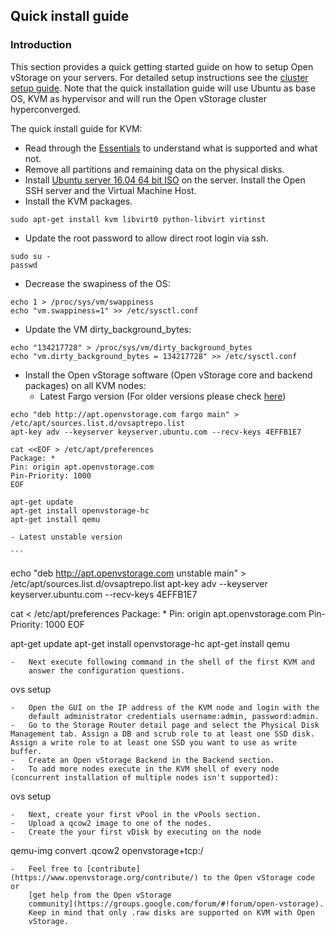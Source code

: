 ## Quick install guide

### Introduction

This section provides a quick getting started guide on how to setup Open
vStorage on your servers. For detailed setup instructions see the [cluster setup guide](geoscale.md).
Note that the quick installation guide will use Ubuntu as base OS, KVM as hypervisor and will run the Open vStorage cluster hyperconverged.

The quick install guide for KVM:
-   Read through the [Essentials](essentials.md) to understand what is
    supported and what not.
-   Remove all partitions and remaining data on the physical disks.
-   Install [Ubuntu server 16.04 64 bit
    ISO](http://releases.ubuntu.com/16.04/ubuntu-16.04-server-amd64.iso)
    on the server. Install the Open SSH server and the Virtual Machine
    Host.
-   Install the KVM packages.
```
sudo apt-get install kvm libvirt0 python-libvirt virtinst
```
-   Update the root password to allow direct root login via ssh.
```
sudo su -
passwd
```
-   Decrease the swapiness of the OS:
```
echo 1 > /proc/sys/vm/swappiness
echo "vm.swappiness=1" >> /etc/sysctl.conf
```
-   Update the VM dirty_background_bytes:
```
echo "134217728" > /proc/sys/vm/dirty_background_bytes
echo "vm.dirty_background_bytes = 134217728" >> /etc/sysctl.conf
```
-   Install the Open vStorage software (Open vStorage core and backend
    packages) on all KVM nodes:
    - Latest Fargo version (For older versions please check [here](../olderreleases.md))

```
echo "deb http://apt.openvstorage.com fargo main" > /etc/apt/sources.list.d/ovsaptrepo.list
apt-key adv --keyserver keyserver.ubuntu.com --recv-keys 4EFFB1E7

cat <<EOF > /etc/apt/preferences
Package: *
Pin: origin apt.openvstorage.com
Pin-Priority: 1000
EOF

apt-get update
apt-get install openvstorage-hc
apt-get install qemu
```

    - Latest unstable version

	```
echo "deb http://apt.openvstorage.com unstable main" > /etc/apt/sources.list.d/ovsaptrepo.list
apt-key adv --keyserver keyserver.ubuntu.com --recv-keys 4EFFB1E7

cat <<EOF > /etc/apt/preferences
Package: *
Pin: origin apt.openvstorage.com
Pin-Priority: 1000
EOF

apt-get update
apt-get install openvstorage-hc
apt-get install qemu
```
-   Next execute following command in the shell of the first KVM and
    answer the configuration questions.
```
ovs setup
```
-   Open the GUI on the IP address of the KVM node and login with the
    default administrator credentials username:admin, password:admin.
-   Go to the Storage Router detail page and select the Physical Disk Management tab. Assign a DB and scrub role to at least one SSD disk. Assign a write role to at least one SSD you want to use as write buffer.
-   Create an Open vStorage Backend in the Backend section.
-   To add more nodes execute in the KVM shell of every node (concurrent installation of multiple nodes isn't supported):
```
ovs setup
```
-   Next, create your first vPool in the vPools section.
-   Upload a qcow2 image to one of the nodes.
-   Create the your first vDisk by executing on the node
```
qemu-img convert  <image name>.qcow2 openvstorage+tcp:/<vdisk name>
```
-   Feel free to [contribute](https://www.openvstorage.org/contribute/) to the Open vStorage code or
    [get help from the Open vStorage
    community](https://groups.google.com/forum/#!forum/open-vstorage).
    Keep in mind that only .raw disks are supported on KVM with Open
    vStorage.


